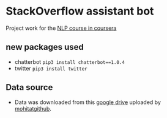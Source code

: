 # StackOverflow assistant bot

Project work for the [NLP course in coursera](https://www.coursera.org/learn/language-processing)

## new packages used
  - chatterbot `pip3 install chatterbot==1.0.4`
  - twitter `pip3 install twitter`

## Data source
  - Data was downloaded from this [google drive](https://drive.google.com/drive/folders/13_nUKGtYffmyxNbZ20BZ8zAkZYYWrFF3) uploaded by [mohitatgithub](https://github.com/mohitatgithub/stackoverflow-assitant).
